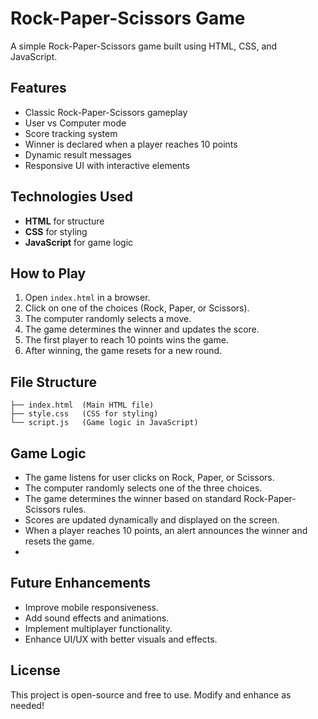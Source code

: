 # Rock-Paper-Scissors Game

A simple Rock-Paper-Scissors game built using HTML, CSS, and JavaScript.

## Features
- Classic Rock-Paper-Scissors gameplay
- User vs Computer mode
- Score tracking system
- Winner is declared when a player reaches 10 points
- Dynamic result messages
- Responsive UI with interactive elements

## Technologies Used
- **HTML** for structure
- **CSS** for styling
- **JavaScript** for game logic

## How to Play
1. Open `index.html` in a browser.
2. Click on one of the choices (Rock, Paper, or Scissors).
3. The computer randomly selects a move.
4. The game determines the winner and updates the score.
5. The first player to reach 10 points wins the game.
6. After winning, the game resets for a new round.

## File Structure
```
├── index.html  (Main HTML file)
├── style.css   (CSS for styling)
└── script.js   (Game logic in JavaScript)
```

## Game Logic
- The game listens for user clicks on Rock, Paper, or Scissors.
- The computer randomly selects one of the three choices.
- The game determines the winner based on standard Rock-Paper-Scissors rules.
- Scores are updated dynamically and displayed on the screen.
- When a player reaches 10 points, an alert announces the winner and resets the game.
- 

## Future Enhancements
- Improve mobile responsiveness.
- Add sound effects and animations.
- Implement multiplayer functionality.
- Enhance UI/UX with better visuals and effects.

## License
This project is open-source and free to use. Modify and enhance as needed!

